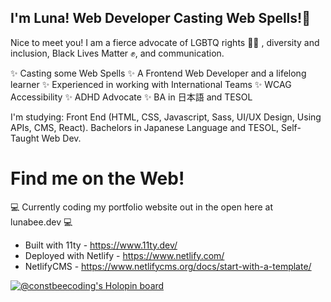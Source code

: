 ## I'm Luna! Web Developer Casting Web Spells!🐝

Nice to meet you! I am a fierce advocate of LGBTQ rights 🏳️‍🌈 , diversity and inclusion, Black Lives Matter ✊, and communication.

✨ Casting some Web Spells
✨ A Frontend Web Developer and a lifelong learner
✨ Experienced in working with International Teams
✨ WCAG Accessibility
✨ ADHD Advocate
✨ BA in 日本語 and TESOL

I'm studying: Front End (HTML, CSS, Javascript, Sass, UI/UX Design, Using APIs, CMS, React). Bachelors in Japanese Language and TESOL, Self-Taught Web Dev.

# Find me on the Web!

💻 Currently coding my portfolio website out in the open here at lunabee.dev 💻  
- Built with 11ty  - https://www.11ty.dev/
- Deployed with Netlify - https://www.netlify.com/
- NetlifyCMS  - https://www.netlifycms.org/docs/start-with-a-template/

[![@constbeecoding's Holopin board](https://holopin.me/constbeecoding)](https://holopin.io/@constbeecoding)
